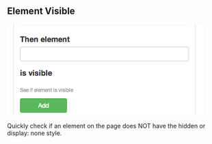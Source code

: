 ## Element Visible

![EV](images/element_visible.png)

Quickly check if an element on the page does NOT have the hidden or display: none style.

